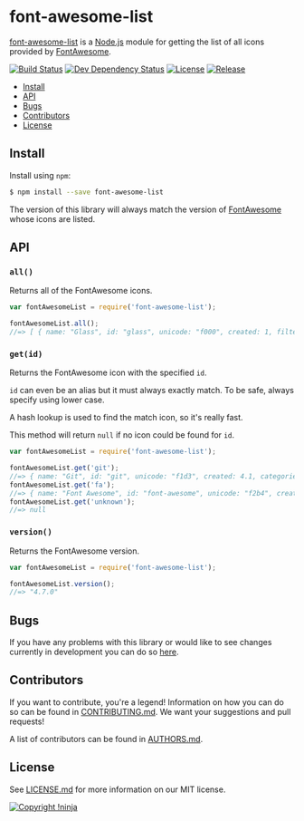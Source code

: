 # font-awesome-list

[font-awesome-list](https://github.com/NotNinja/font-awesome-list) is a [Node.js](https://nodejs.org) module for getting
the list of all icons provided by [FontAwesome](http://fontawesome.io).

[![Build Status](https://img.shields.io/travis/NotNinja/font-awesome-list/develop.svg?style=flat-square)](https://travis-ci.org/NotNinja/font-awesome-list)
[![Dev Dependency Status](https://img.shields.io/david/dev/NotNinja/font-awesome-list.svg?style=flat-square)](https://david-dm.org/NotNinja/font-awesome-list?type=dev)
[![License](https://img.shields.io/npm/l/font-awesome-list.svg?style=flat-square)](https://github.com/NotNinja/font-awesome-list/blob/master/LICENSE.md)
[![Release](https://img.shields.io/npm/v/font-awesome-list.svg?style=flat-square)](https://www.npmjs.com/package/font-awesome-list)

* [Install](#install)
* [API](#api)
* [Bugs](#bugs)
* [Contributors](#contributors)
* [License](#license)

## Install

Install using `npm`:

``` bash
$ npm install --save font-awesome-list
```

The version of this library will always match the version of [FontAwesome](http://fontawesome.io) whose icons are
listed.

## API

### `all()`

Returns all of the FontAwesome icons.

``` javascript
var fontAwesomeList = require('font-awesome-list');

fontAwesomeList.all();
//=> [ { name: "Glass", id: "glass", unicode: "f000", created: 1, filter: [ "martini", "drink", "bar", "alcohol", "liquor" ], categories: [ "Web Application Icons" ] }, ... ]
```

### `get(id)`

Returns the FontAwesome icon with the specified `id`.

`id` can even be an alias but it must always exactly match. To be safe, always specify using lower case.

A hash lookup is used to find the match icon, so it's really fast.

This method will return `null` if no icon could be found for `id`.

``` javascript
var fontAwesomeList = require('font-awesome-list');

fontAwesomeList.get('git');
//=> { name: "Git", id: "git", unicode: "f1d3", created: 4.1, categories: [ "Brand Icons" ] }
fontAwesomeList.get('fa');
//=> { name: "Font Awesome", id: "font-awesome", unicode: "f2b4", created: 4.6, aliases: [ "fa" ], categories: [ "Brand Icons" ] }
fontAwesomeList.get('unknown');
//=> null
```

### `version()`

Returns the FontAwesome version.

``` javascript
var fontAwesomeList = require('font-awesome-list');

fontAwesomeList.version();
//=> "4.7.0"
```

## Bugs

If you have any problems with this library or would like to see changes currently in development you can do so
[here](https://github.com/NotNinja/font-awesome-list/issues).

## Contributors

If you want to contribute, you're a legend! Information on how you can do so can be found in
[CONTRIBUTING.md](https://github.com/NotNinja/font-awesome-list/blob/master/CONTRIBUTING.md). We want your suggestions
and pull requests!

A list of contributors can be found in
[AUTHORS.md](https://github.com/NotNinja/font-awesome-list/blob/master/AUTHORS.md).

## License

See [LICENSE.md](https://github.com/NotNinja/font-awesome-list/raw/master/LICENSE.md) for more information on our MIT
license.

[![Copyright !ninja](https://cdn.rawgit.com/NotNinja/branding/master/assets/copyright/base/not-ninja-copyright-186x25.png)](https://not.ninja)
